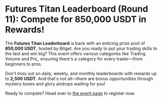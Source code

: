 # Futures Titan Leaderboard (Round 11): Compete for 850,000 USDT in Rewards!

The **Futures Titan Leaderboard** is back with an enticing prize pool of **850,000 USDT**, hosted by Bitget. Are you ready to put your trading skills to the test and win big? This event offers various categories like Trading Volume and PnL, ensuring there's a category for every trader—from beginners to pros.

Don't miss out on daily, weekly, and monthly leaderboards with rewards up to **2,500 USDT**. And that's not all—there are bonus opportunities through mystery boxes and glory airdrops waiting for you!

Ready to compete? Head over to [the event page](https://chain-base.xyz/futures-titan-leaderboard-round-11-compete-for-850000-usdt-in-rewards) to register now.